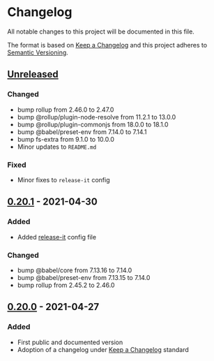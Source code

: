 # Changelog
All notable changes to this project will be documented in this file.

The format is based on [Keep a Changelog][Keep a Changelog] and this project adheres to [Semantic Versioning][Semantic Versioning].

## [Unreleased]

### Changed 
- bump rollup from 2.46.0 to 2.47.0
- bump @rollup/plugin-node-resolve from 11.2.1 to 13.0.0
- bump @rollup/plugin-commonjs from 18.0.0 to 18.1.0
- bump @babel/preset-env from 7.14.0 to 7.14.1
- bump fs-extra from 9.1.0 to 10.0.0
- Minor updates to `README.md`

### Fixed
- Minor fixes to `release-it` config

## [0.20.1] - 2021-04-30

### Added
- Added [release-it](https://github.com/release-it/release-it) config file

### Changed 
- bump @babel/core from 7.13.16 to 7.14.0
- bump @babel/preset-env from 7.13.15 to 7.14.0
- bump rollup from 2.45.2 to 2.46.0

## [0.20.0] - 2021-04-27

### Added

- First public and documented version
- Adoption of a changelog under [Keep a Changelog][Keep a Changelog] standard


<!-- Links -->
[Keep a Changelog]: https://keepachangelog.com/
[Semantic Versioning]: https://semver.org/

<!-- Versions -->
[Unreleased]: https://github.com/stefanobartoletti/bricks/compare/master...devel

[0.20.1]: https://github.com/stefanobartoletti/bricks/compare/v0.20.0...v0.20.1
[0.20.0]: https://github.com/stefanobartoletti/bricks/releases/v0.20.0
